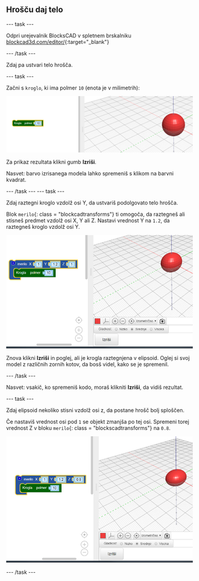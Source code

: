 ## Hrošču daj telo

--- task ---

Odpri urejevalnik BlocksCAD v spletnem brskalniku [blockcad3d.com/editor/](https://www.blockscad3d.com/editor/){:target="_blank"}

--- /task ---

Zdaj pa ustvari telo hrošča.

--- task ---

Začni s `kroglo`, ki ima polmer `10` (enota je v milimetrih):

![posnetek zaslona](images/bug-body-sphere.png)

Za prikaz rezultata klikni gumb **Izriši**.

Nasvet: barvo izrisanega modela lahko spremeniš s klikom na barvni kvadrat.

--- /task --- --- task ---

Zdaj raztegni kroglo vzdolž osi Y, da ustvariš podolgovato telo hrošča.

Blok `merilo`{: class = "blockcadtransforms"} ti omogoča, da raztegneš ali stisneš predmet vzdolž osi X, Y ali Z. Nastavi vrednost Y na `1.2`, da raztegneš kroglo vzdolž osi Y.

![posnetek zaslona](images/bug-body-y.png)

Znova klikni **Izriši** in poglej, ali je krogla raztegnjena v elipsoid. Oglej si svoj model z različnih zornih kotov, da bosš videl, kako se je spremenil.

--- /task ---

Nasvet: vsakič, ko spremeniš kodo, moraš klikniti **Izriši**, da vidiš rezultat.

--- task ---

Zdaj elipsoid nekoliko stisni vzdolž osi z, da postane hrošč bolj sploščen.

Če nastaviš vrednost osi pod `1` se objekt zmanjša po tej osi. Spremeni torej vrednost Z v bloku `merilo`{: class = "blockscadtransforms"} na `0.8`.

![posnetek zaslona](images/bug-body-z.png)

--- /task ---




